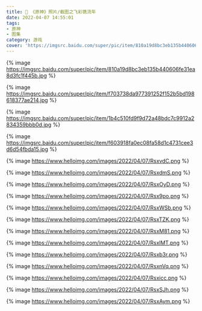 ```yaml
---
title: 📸 《原神》照片/截图之飞彩镌流年
date: 2022-04-07 14:55:01
tags:
- 原神
- 图集
category: 游戏
cover: 'https://imgsrc.baidu.com/super/pic/item/810a19d8bc3eb135b440606fe31ea8d3fc1f445b.jpg'
---
```


{% image https://imgsrc.baidu.com/super/pic/item/810a19d8bc3eb135b440606fe31ea8d3fc1f445b.jpg %}

{% image https://imgsrc.baidu.com/super/pic/item/f703738da977391252f152b5bd198618377ae214.jpg %}

{% image https://imgsrc.baidu.com/super/pic/item/1b4c510fd9f9d72a48bdc7c9912a2834359bbb0d.jpg %}

{% image https://imgsrc.baidu.com/super/pic/item/f603918fa0ec08fa58d1c4731cee3d6d54fbda15.jpg %}

{% image https://www.helloimg.com/images/2022/04/07/RsxvdC.png %}

{% image https://www.helloimg.com/images/2022/04/07/RsxdmS.png %}

{% image https://www.helloimg.com/images/2022/04/07/RsxOyD.png %}

{% image https://www.helloimg.com/images/2022/04/07/Rsx9po.png %}

{% image https://www.helloimg.com/images/2022/04/07/RsxWSb.png %}

{% image https://www.helloimg.com/images/2022/04/07/RsxTZK.png %}

{% image https://www.helloimg.com/images/2022/04/07/RsxM81.png %}

{% image https://www.helloimg.com/images/2022/04/07/RsxlMT.png %}

{% image https://www.helloimg.com/images/2022/04/07/Rsxb3r.png %}

{% image https://www.helloimg.com/images/2022/04/07/RsxnVq.png %}

{% image https://www.helloimg.com/images/2022/04/07/Rsxicc.png %}

{% image https://www.helloimg.com/images/2022/04/07/RsxSJh.png %}

{% image https://www.helloimg.com/images/2022/04/07/RsxAym.png %}

